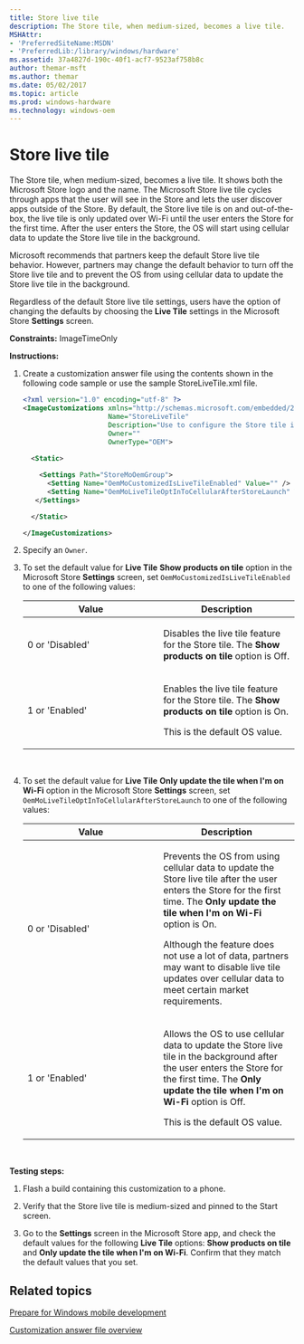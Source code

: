 ```yaml
---
title: Store live tile
description: The Store tile, when medium-sized, becomes a live tile.
MSHAttr:
- 'PreferredSiteName:MSDN'
- 'PreferredLib:/library/windows/hardware'
ms.assetid: 37a4827d-190c-40f1-acf7-9523af758b8c
author: themar-msft
ms.author: themar
ms.date: 05/02/2017
ms.topic: article
ms.prod: windows-hardware
ms.technology: windows-oem
---
```


# Store live tile


The Store tile, when medium-sized, becomes a live tile. It shows both the Microsoft Store logo and the name. The Microsoft Store live tile cycles through apps that the user will see in the Store and lets the user discover apps outside of the Store. By default, the Store live tile is on and out-of-the-box, the live tile is only updated over Wi-Fi until the user enters the Store for the first time. After the user enters the Store, the OS will start using cellular data to update the Store live tile in the background.

Microsoft recommends that partners keep the default Store live tile behavior. However, partners may change the default behavior to turn off the Store live tile and to prevent the OS from using cellular data to update the Store live tile in the background.

Regardless of the default Store live tile settings, users have the option of changing the defaults by choosing the **Live Tile** settings in the Microsoft Store **Settings** screen.



<a href="" id="constraints---imagetimeonly"></a>**Constraints:** ImageTimeOnly  

<a href="" id="instructions-"></a>**Instructions:**  
1.  Create a customization answer file using the contents shown in the following code sample or use the sample StoreLiveTile.xml file.

    ```XML
    <?xml version="1.0" encoding="utf-8" ?>  
    <ImageCustomizations xmlns="http://schemas.microsoft.com/embedded/2004/10/ImageUpdate"  
                         Name="StoreLiveTile"  
                         Description="Use to configure the Store tile in the Start screen."  
                         Owner=""  
                         OwnerType="OEM"> 
      
      <Static>  

        <Settings Path="StoreMoOemGroup">  
          <Setting Name="OemMoCustomizedIsLiveTileEnabled" Value="" /> 
          <Setting Name="OemMoLiveTileOptInToCellularAfterStoreLaunch" Value="" /> 
       </Settings>  

      </Static>

    </ImageCustomizations>
    ```

2.  Specify an `Owner`.

3.  To set the default value for **Live Tile** **Show products on tile** option in the Microsoft Store **Settings** screen, set `OemMoCustomizedIsLiveTileEnabled` to one of the following values:

    <table>
    <colgroup>
    <col width="50%" />
    <col width="50%" />
    </colgroup>
    <thead>
    <tr class="header">
    <th>Value</th>
    <th>Description</th>
    </tr>
    </thead>
    <tbody>
    <tr class="odd">
    <td><p>0 or 'Disabled'</p></td>
    <td><p>Disables the live tile feature for the Store tile. The <strong>Show products on tile</strong> option is Off.</p></td>
    </tr>
    <tr class="even">
    <td><p>1 or 'Enabled'</p></td>
    <td><p>Enables the live tile feature for the Store tile. The <strong>Show products on tile</strong> option is On.</p>
    <p>This is the default OS value.</p></td>
    </tr>
    </tbody>
    </table>

     

4.  To set the default value for **Live Tile** **Only update the tile when I'm on Wi-Fi** option in the Microsoft Store **Settings** screen, set `OemMoLiveTileOptInToCellularAfterStoreLaunch` to one of the following values:

    <table>
    <colgroup>
    <col width="50%" />
    <col width="50%" />
    </colgroup>
    <thead>
    <tr class="header">
    <th>Value</th>
    <th>Description</th>
    </tr>
    </thead>
    <tbody>
    <tr class="odd">
    <td><p>0 or 'Disabled'</p></td>
    <td><p>Prevents the OS from using cellular data to update the Store live tile after the user enters the Store for the first time. The <strong>Only update the tile when I'm on Wi-Fi</strong> option is On.</p>
    <p>Although the feature does not use a lot of data, partners may want to disable live tile updates over cellular data to meet certain market requirements.</p></td>
    </tr>
    <tr class="even">
    <td><p>1 or 'Enabled'</p></td>
    <td><p>Allows the OS to use cellular data to update the Store live tile in the background after the user enters the Store for the first time. The <strong>Only update the tile when I'm on Wi-Fi</strong> option is Off.</p>
    <p>This is the default OS value.</p></td>
    </tr>
    </tbody>
    </table>

     

<a href="" id="testing-steps-"></a>**Testing steps:**  
1.  Flash a build containing this customization to a phone.

2.  Verify that the Store live tile is medium-sized and pinned to the Start screen.

3.  Go to the **Settings** screen in the Microsoft Store app, and check the default values for the following **Live Tile** options: **Show products on tile** and **Only update the tile when I'm on Wi-Fi**. Confirm that they match the default values that you set.

## Related topics

[Prepare for Windows mobile development](https://docs.microsoft.com/en-us/windows-hardware/manufacture/mobile/preparing-for-windows-mobile-development)

[Customization answer file overview](https://docs.microsoft.com/en-us/windows-hardware/customize/mobile/mcsf/customization-answer-file)
